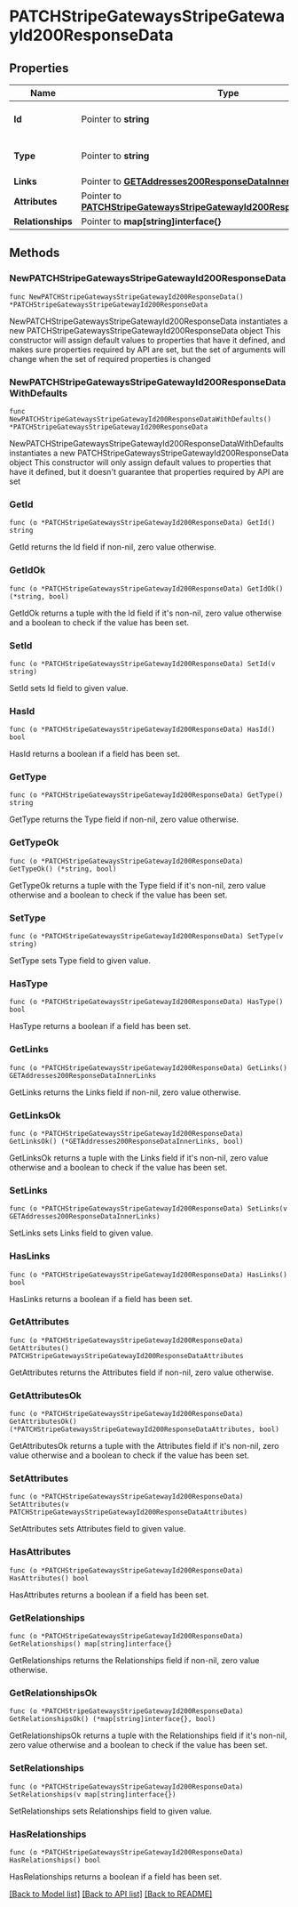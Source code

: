 # PATCHStripeGatewaysStripeGatewayId200ResponseData

## Properties

Name | Type | Description | Notes
------------ | ------------- | ------------- | -------------
**Id** | Pointer to **string** | The resource&#39;s id | [optional] 
**Type** | Pointer to **string** | The resource&#39;s type | [optional] [default to "stripe_gateways"]
**Links** | Pointer to [**GETAddresses200ResponseDataInnerLinks**](GETAddresses200ResponseDataInnerLinks.md) |  | [optional] 
**Attributes** | Pointer to [**PATCHStripeGatewaysStripeGatewayId200ResponseDataAttributes**](PATCHStripeGatewaysStripeGatewayId200ResponseDataAttributes.md) |  | [optional] 
**Relationships** | Pointer to **map[string]interface{}** |  | [optional] 

## Methods

### NewPATCHStripeGatewaysStripeGatewayId200ResponseData

`func NewPATCHStripeGatewaysStripeGatewayId200ResponseData() *PATCHStripeGatewaysStripeGatewayId200ResponseData`

NewPATCHStripeGatewaysStripeGatewayId200ResponseData instantiates a new PATCHStripeGatewaysStripeGatewayId200ResponseData object
This constructor will assign default values to properties that have it defined,
and makes sure properties required by API are set, but the set of arguments
will change when the set of required properties is changed

### NewPATCHStripeGatewaysStripeGatewayId200ResponseDataWithDefaults

`func NewPATCHStripeGatewaysStripeGatewayId200ResponseDataWithDefaults() *PATCHStripeGatewaysStripeGatewayId200ResponseData`

NewPATCHStripeGatewaysStripeGatewayId200ResponseDataWithDefaults instantiates a new PATCHStripeGatewaysStripeGatewayId200ResponseData object
This constructor will only assign default values to properties that have it defined,
but it doesn't guarantee that properties required by API are set

### GetId

`func (o *PATCHStripeGatewaysStripeGatewayId200ResponseData) GetId() string`

GetId returns the Id field if non-nil, zero value otherwise.

### GetIdOk

`func (o *PATCHStripeGatewaysStripeGatewayId200ResponseData) GetIdOk() (*string, bool)`

GetIdOk returns a tuple with the Id field if it's non-nil, zero value otherwise
and a boolean to check if the value has been set.

### SetId

`func (o *PATCHStripeGatewaysStripeGatewayId200ResponseData) SetId(v string)`

SetId sets Id field to given value.

### HasId

`func (o *PATCHStripeGatewaysStripeGatewayId200ResponseData) HasId() bool`

HasId returns a boolean if a field has been set.

### GetType

`func (o *PATCHStripeGatewaysStripeGatewayId200ResponseData) GetType() string`

GetType returns the Type field if non-nil, zero value otherwise.

### GetTypeOk

`func (o *PATCHStripeGatewaysStripeGatewayId200ResponseData) GetTypeOk() (*string, bool)`

GetTypeOk returns a tuple with the Type field if it's non-nil, zero value otherwise
and a boolean to check if the value has been set.

### SetType

`func (o *PATCHStripeGatewaysStripeGatewayId200ResponseData) SetType(v string)`

SetType sets Type field to given value.

### HasType

`func (o *PATCHStripeGatewaysStripeGatewayId200ResponseData) HasType() bool`

HasType returns a boolean if a field has been set.

### GetLinks

`func (o *PATCHStripeGatewaysStripeGatewayId200ResponseData) GetLinks() GETAddresses200ResponseDataInnerLinks`

GetLinks returns the Links field if non-nil, zero value otherwise.

### GetLinksOk

`func (o *PATCHStripeGatewaysStripeGatewayId200ResponseData) GetLinksOk() (*GETAddresses200ResponseDataInnerLinks, bool)`

GetLinksOk returns a tuple with the Links field if it's non-nil, zero value otherwise
and a boolean to check if the value has been set.

### SetLinks

`func (o *PATCHStripeGatewaysStripeGatewayId200ResponseData) SetLinks(v GETAddresses200ResponseDataInnerLinks)`

SetLinks sets Links field to given value.

### HasLinks

`func (o *PATCHStripeGatewaysStripeGatewayId200ResponseData) HasLinks() bool`

HasLinks returns a boolean if a field has been set.

### GetAttributes

`func (o *PATCHStripeGatewaysStripeGatewayId200ResponseData) GetAttributes() PATCHStripeGatewaysStripeGatewayId200ResponseDataAttributes`

GetAttributes returns the Attributes field if non-nil, zero value otherwise.

### GetAttributesOk

`func (o *PATCHStripeGatewaysStripeGatewayId200ResponseData) GetAttributesOk() (*PATCHStripeGatewaysStripeGatewayId200ResponseDataAttributes, bool)`

GetAttributesOk returns a tuple with the Attributes field if it's non-nil, zero value otherwise
and a boolean to check if the value has been set.

### SetAttributes

`func (o *PATCHStripeGatewaysStripeGatewayId200ResponseData) SetAttributes(v PATCHStripeGatewaysStripeGatewayId200ResponseDataAttributes)`

SetAttributes sets Attributes field to given value.

### HasAttributes

`func (o *PATCHStripeGatewaysStripeGatewayId200ResponseData) HasAttributes() bool`

HasAttributes returns a boolean if a field has been set.

### GetRelationships

`func (o *PATCHStripeGatewaysStripeGatewayId200ResponseData) GetRelationships() map[string]interface{}`

GetRelationships returns the Relationships field if non-nil, zero value otherwise.

### GetRelationshipsOk

`func (o *PATCHStripeGatewaysStripeGatewayId200ResponseData) GetRelationshipsOk() (*map[string]interface{}, bool)`

GetRelationshipsOk returns a tuple with the Relationships field if it's non-nil, zero value otherwise
and a boolean to check if the value has been set.

### SetRelationships

`func (o *PATCHStripeGatewaysStripeGatewayId200ResponseData) SetRelationships(v map[string]interface{})`

SetRelationships sets Relationships field to given value.

### HasRelationships

`func (o *PATCHStripeGatewaysStripeGatewayId200ResponseData) HasRelationships() bool`

HasRelationships returns a boolean if a field has been set.


[[Back to Model list]](../README.md#documentation-for-models) [[Back to API list]](../README.md#documentation-for-api-endpoints) [[Back to README]](../README.md)


